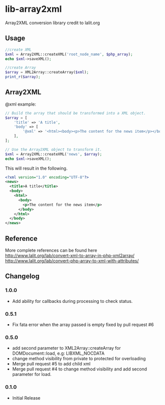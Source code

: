 lib-array2xml
=============

Array2XML conversion library credit to lalit.org

Usage
----
```php
//create XML
$xml = Array2XML::createXML('root_node_name', $php_array);
echo $xml->saveXML();

//create Array
$array = XML2Array::createArray($xml);
print_r($array);
```

Array2XML
----

@xml example:
```php
// Build the array that should be transformed into a XML object.
$array = [
    'title' => 'A title',
    'body' => [
        '@xml' => '<html><body><p>The content for the news item</p></body></html>',
    ],
];

// Use the Array2XML object to transform it.
$xml = Array2XML::createXML('news', $array);
echo $xml->saveXML();
```
This will result in the following.
```xml
<?xml version="1.0" encoding="UTF-8"?>
<news>
  <title>A title</title>
  <body>
    <html>
      <body>
        <p>The content for the news item</p>
      </body>
    </html>
  </body>
</news>
```

Reference
----
More complete references can be found here
	http://www.lalit.org/lab/convert-xml-to-array-in-php-xml2array/
	http://www.lalit.org/lab/convert-php-array-to-xml-with-attributes/

## Changelog

### 1.0.0
* Add ability for callbacks during processing to check status.

### 0.5.1
* Fix fata error when the array passed is empty fixed by pull request #6

### 0.5.0
* add second parameter to XML2Array::createArray for DOMDocument::load, e.g: LIBXML_NOCDATA
* change method visibility from private to protected for overloading
* Merge pull request #5 to add child xml
* Merge pull request #4 to change method visibility and add second parameter for load.


### 0.1.0
* Initial Release
